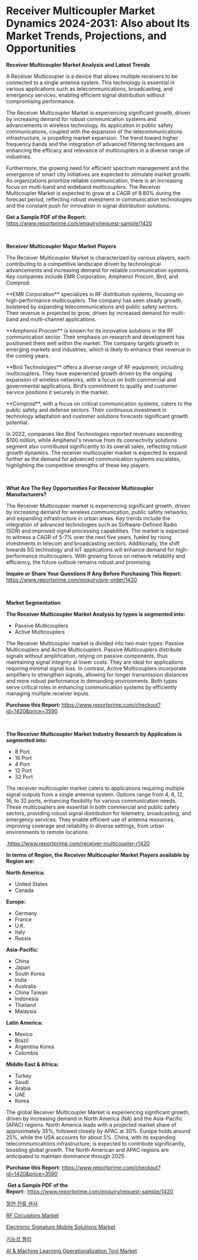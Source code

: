 <p><h1>Receiver Multicoupler Market Dynamics 2024-2031: Also about Its Market Trends, Projections, and Opportunities</h1></p><p><strong>Receiver Multicoupler Market Analysis and Latest Trends</strong></p>
<p><p>A Receiver Multicoupler is a device that allows multiple receivers to be connected to a single antenna system. This technology is essential in various applications such as telecommunications, broadcasting, and emergency services, enabling efficient signal distribution without compromising performance.</p><p>The Receiver Multicoupler Market is experiencing significant growth, driven by increasing demand for robust communication systems and advancements in wireless technology. Its application in public safety communications, coupled with the expansion of the telecommunications infrastructure, is propelling market expansion. The trend toward higher frequency bands and the integration of advanced filtering techniques are enhancing the efficacy and relevance of multicouplers in a diverse range of industries.</p><p>Furthermore, the growing need for efficient spectrum management and the emergence of smart city initiatives are expected to stimulate market growth. As organizations prioritize reliable communication, there is an increasing focus on multi-band and wideband multicouplers. The Receiver Multicoupler Market is expected to grow at a CAGR of 9.80% during the forecast period, reflecting robust investment in communication technologies and the constant push for innovation in signal distribution solutions.</p></p>
<p><strong>Get a Sample PDF of the Report:&nbsp;</strong> <a href="https://www.reportprime.com/enquiry/request-sample/1420">https://www.reportprime.com/enquiry/request-sample/1420</a></p>
<p>&nbsp;</p>
<p><strong>Receiver Multicoupler Major Market Players</strong></p>
<p><p>The Receiver Multicoupler Market is characterized by various players, each contributing to a competitive landscape driven by technological advancements and increasing demand for reliable communication systems. Key companies include EMR Corporation, Amphenol Procom, Bird, and Comprod.</p><p>**EMR Corporation** specializes in RF distribution systems, focusing on high-performance multicouplers. The company has seen steady growth, bolstered by expanding telecommunications and public safety sectors. Their revenue is projected to grow, driven by increased demand for multi-band and multi-channel applications.</p><p>**Amphenol Procom** is known for its innovative solutions in the RF communication sector. Their emphasis on research and development has positioned them well within the market. The company targets growth in emerging markets and industries, which is likely to enhance their revenue in the coming years.</p><p>**Bird Technologies** offers a diverse range of RF equipment, including multicouplers. They have experienced growth driven by the ongoing expansion of wireless networks, with a focus on both commercial and governmental applications. Bird’s commitment to quality and customer service positions it securely in the market.</p><p>**Comprod**, with a focus on critical communication systems, caters to the public safety and defense sectors. Their continuous investment in technology adaptation and customer solutions forecasts significant growth potential. </p><p>In 2022, companies like Bird Technologies reported revenues exceeding $100 million, while Amphenol's revenue from its connectivity solutions segment also contributed significantly to its overall sales, reflecting robust growth dynamics. The receiver multicoupler market is expected to expand further as the demand for advanced communication systems escalates, highlighting the competitive strengths of these key players.</p></p>
<p>&nbsp;</p>
<p><strong>What Are The Key Opportunities For Receiver Multicoupler Manufacturers?</strong></p>
<p><p>The Receiver Multicoupler market is experiencing significant growth, driven by increasing demand for wireless communication, public safety networks, and expanding infrastructure in urban areas. Key trends include the integration of advanced technologies such as Software-Defined Radio (SDR) and improved signal processing capabilities. The market is expected to witness a CAGR of 5-7% over the next five years, fueled by rising investments in telecom and broadcasting sectors. Additionally, the shift towards 5G technology and IoT applications will enhance demand for high-performance multicouplers. With growing focus on network reliability and efficiency, the future outlook remains robust and promising.</p></p>
<p><strong>Inquire or Share Your Questions If Any Before Purchasing This Report:</strong> <a href="https://www.reportprime.com/enquiry/pre-order/1420">https://www.reportprime.com/enquiry/pre-order/1420</a></p>
<p>&nbsp;</p>
<p><strong>Market Segmentation</strong></p>
<p><strong>The Receiver Multicoupler Market Analysis by types is segmented into:</strong></p>
<p><ul><li>Passive Multicouplers</li><li>Active Multicouplers</li></ul></p>
<p><p>The Receiver Multicoupler market is divided into two main types: Passive Multicouplers and Active Multicouplers. Passive Multicouplers distribute signals without amplification, relying on passive components, thus maintaining signal integrity at lower costs. They are ideal for applications requiring minimal signal loss. In contrast, Active Multicouplers incorporate amplifiers to strengthen signals, allowing for longer transmission distances and more robust performance in demanding environments. Both types serve critical roles in enhancing communication systems by efficiently managing multiple receiver inputs.</p></p>
<p><strong>Purchase this Report:&nbsp;</strong><a href="https://www.reportprime.com/checkout?id=1420&price=3590">https://www.reportprime.com/checkout?id=1420&price=3590</a></p>
<p>&nbsp;</p>
<p><strong>The Receiver Multicoupler Market Industry Research by Application is segmented into:</strong></p>
<p><ul><li>8 Port</li><li>16 Port</li><li>4 Port</li><li>12 Port</li><li>32 Port</li></ul></p>
<p><p>The receiver multicoupler market caters to applications requiring multiple signal outputs from a single antenna system. Options range from 4, 8, 12, 16, to 32 ports, enhancing flexibility for various communication needs. These multicouplers are essential in both commercial and public safety sectors, providing robust signal distribution for telemetry, broadcasting, and emergency services. They enable efficient use of antenna resources, improving coverage and reliability in diverse settings, from urban environments to remote locations.</p></p>
<p><a href="https://www.reportprime.com/receiver-multicoupler-r1420">&nbsp;https://www.reportprime.com/receiver-multicoupler-r1420</a></p>
<p><strong>In terms of Region, the Receiver Multicoupler Market Players available by Region are:</strong></p>
<p>
    <p> <strong> North America: </strong>
        <ul>
            <li>United States</li>
            <li>Canada</li>
        </ul>
        </p> 
    <p> <strong> Europe: </strong>
        <ul>
            <li>Germany</li>
            <li>France</li>
            <li>U.K.</li>
            <li>Italy</li>
            <li>Russia</li>
        </ul>
        </p> 
    <p> <strong> Asia-Pacific: </strong>
        <ul>
            <li>China</li>
            <li>Japan</li>
            <li>South Korea</li>
            <li>India</li>
            <li>Australia</li>
            <li>China Taiwan</li>
            <li>Indonesia</li>
            <li>Thailand</li>
            <li>Malaysia</li>
        </ul>
        </p> 
    <p> <strong> Latin America: </strong>
        <ul>
            <li>Mexico</li>
            <li>Brazil</li>
            <li>Argentina Korea</li>
            <li>Colombia</li>
        </ul>
        </p> 
    <p> <strong> Middle East & Africa: </strong>
        <ul>
            <li>Turkey</li>
            <li>Saudi</li>
            <li>Arabia</li>
            <li>UAE</li>
            <li>Korea</li>
        </ul>
    </p>
    </p>
<p><p>The global Receiver Multicoupler Market is experiencing significant growth, driven by increasing demand in North America (NA) and the Asia-Pacific (APAC) regions. North America leads with a projected market share of approximately 35%, followed closely by APAC at 30%. Europe holds around 25%, while the USA accounts for about 5%. China, with its expanding telecommunications infrastructure, is expected to contribute significantly, boosting global growth. The North American and APAC regions are anticipated to maintain dominance through 2025.</p></p>
<p><strong>Purchase this Report: </strong><a href="https://www.reportprime.com/checkout?id=1420&price=3590">https://www.reportprime.com/checkout?id=1420&price=3590</a></p>
<p>&nbsp;<strong>Get a Sample PDF of the Report:&nbsp;&nbsp;</strong><a href="https://www.reportprime.com/enquiry/request-sample/1420">https://www.reportprime.com/enquiry/request-sample/1420</a></p>
<p><strong></strong></p>
<p><p><a href="https://github.com/laholand/Market-Research-Report-List-6/blob/main/29098281898.md">절연 전류 센서</a></p><p><a href="https://github.com/luckyshygirl/Market-Research-Report-List-6/blob/main/rf-circulators-market.md">RF Circulators Market</a></p><p><a href="https://medium.com/@itzelheller546/strategic-market-insights-into-the-global-electronic-signature-mobile-solutions-market-2024-2031-3964eae2ca6c">Electronic Signature Mobile Solutions Market</a></p><p><a href="https://medium.com/@conradkirrlin76575/%EA%B8%B0%EB%8A%A5%EC%84%B1-%EA%B5%AC%EB%AF%B8-%EC%8B%9C%EC%9E%A5-%EC%A1%B0%EC%82%AC-%EB%B0%8F-%EC%82%B0%EC%97%85-%EB%B0%9C%EC%A0%84-%EB%B0%8F-2031%EB%85%84%EA%B9%8C%EC%A7%80%EC%9D%98-%EC%A0%84%EB%A7%9D-475e5ac9ad96">기능성 젤리</a></p><p><a href="https://issuu.com/reportprime-2/docs/ai-machine-learning-operationalizat_f4c20fcccbf819">AI & Machine Learning Operationalization Tool Market</a></p></p>